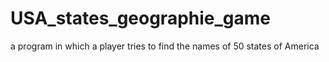 # USA_states_geographie_game
a program in which a player tries to find the names of 50 states of America
